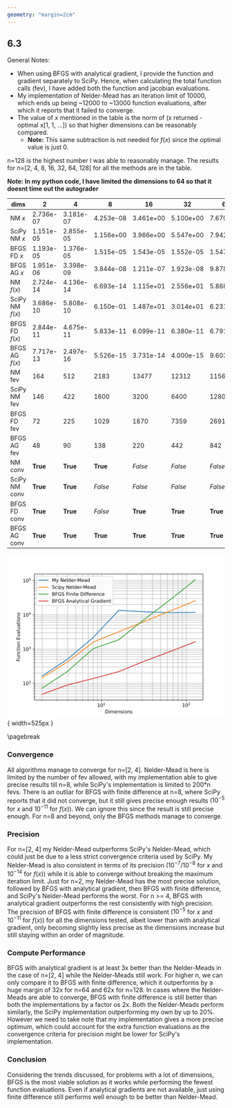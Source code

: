 ```yaml
---
geometry: "margin=2cm"
---
```


## 6.3

General Notes:

- When using BFGS with analytical gradient, I provide the function and gradient separately to SciPy. Hence, when calculating the total function calls (fev), I have added both the function and jacobian evaluations.
- My implementation of Nelder-Mead has an iteration limit of 10000, which ends up being ~12000 to ~13000 function evaluations, after which it reports that it failed to converge.
- The value of $x$ mentioned in the table is the norm of (x returned - optimal x[1, 1, ...]) so that higher dimensions can be reasonably compared.
  - **Note:** This same subtraction is not needed for $f(x)$ since the optimal value is just 0.

n=128 is the highest number I was able to reasonably manage. The results for n=[2, 4, 8, 16, 32, 64, 128] for all the methods are in the table.

**Note: In my python code, I have limited the dimensions to 64 so that it doesnt time out the autograder**

| dims            | 2         | 4         | 8         | 16        | 32        | 64        | 128       |
| --------------- | --------- | --------- | --------- | --------- | --------- | --------- | --------- |
| NM $x$          | 2.736e-07 | 3.181e-07 | 4.253e-08 | 3.461e+00 | 5.100e+00 | 7.670e+00 | 1.119e+01 |
| SciPy NM $x$    | 1.151e-05 | 2.855e-05 | 1.156e+00 | 3.966e+00 | 5.547e+00 | 7.942e+00 | 1.129e+01 |
| BFGS FD $x$     | 1.193e-05 | 1.376e-05 | 1.515e-05 | 1.543e-05 | 1.552e-05 | 1.547e-05 | 1.560e-05 |
| BFGS AG $x$     | 1.951e-06 | 3.398e-09 | 3.844e-08 | 1.211e-07 | 1.923e-08 | 9.878e-08 | 2.930e-08 |
| NM $f(x)$       | 2.724e-14 | 4.136e-14 | 6.693e-14 | 1.115e+01 | 2.556e+01 | 5.868e+01 | 1.255e+02 |
| SciPy NM $f(x)$ | 3.686e-10 | 5.808e-10 | 6.150e-01 | 1.487e+01 | 3.014e+01 | 6.231e+01 | 1.267e+02 |
| BFGS FD $f(x)$  | 2.844e-11 | 4.675e-11 | 5.833e-11 | 6.099e-11 | 6.380e-11 | 6.791e-11 | 7.746e-11 |
| BFGS AG $f(x)$  | 7.717e-13 | 2.497e-16 | 5.526e-15 | 3.731e-14 | 4.000e-15 | 9.603e-14 | 2.907e-13 |
| NM fev          | 164       | 512       | 2183      | 13477     | 12312     | 11560     | 11789     |
| SciPy NM fev    | 146       | 422       | 1600      | 3200      | 6400      | 12800     | 25600     |
| BFGS FD fev     | 72        | 225       | 1029      | 1870      | 7359      | 26910     | 105780    |
| BFGS AG fev     | 48        | 90        | 138       | 220       | 442       | 842       | 1646      |
| NM conv         | **True**  | **True**  | **True**  | _False_   | _False_   | _False_   | _False_   |
| SciPy NM conv   | **True**  | **True**  | _False_   | _False_   | _False_   | _False_   | _False_   |
| BFGS FD conv    | **True**  | **True**  | _False_   | **True**  | **True**  | **True**  | **True**  |
| BFGS AG conv    | **True**  | **True**  | **True**  | **True**  | **True**  | **True**  | **True**  |

![Function evaluations vs dimensions for all methods](6.3.svg "6.3"){ width=525px }

\pagebreak

### Convergence

All algorithms manage to converge for n=[2, 4]. Nelder-Mead is here is limited by the number of fev allowed, with my implementation able to give precise results till n=8, while SciPy's implementation is limited to 200\*n fevs. There is an outliar for BFGS with finite difference at n=8, where SciPy reports that it did not converge, but it still gives precise enough results ($10^{-5}$ for $x$ and $10^{-11}$ for $f(x)$). We can ignore this since the result is still precise enough. For n=8 and beyond, only the BFGS methods manage to converge.

### Precision

For n=[2, 4] my Nelder-Mead outperforms SciPy's Nelder-Mead, which could just be due to a less strict convergence criteria used by SciPy. My Nelder-Mead is also consistent in terms of its precision ($10^{-7}$/$10^{-8}$ for $x$ and $10^{-14}$ for $f(x)$) while it is able to converge without breaking the maximum iteration limit. Just for n=2, my Nelder-Mead has the most precise solution, followed by BFGS with analytical gradient, then BFGS with finite difference, and SciPy's Nelder-Mead performs the worst. For n >= 4, BFGS with analytical gradient outperforms the rest consistently with high precision. The precision of BFGS with finite difference is consistent ($10^{-5}$ for $x$ and $10^{-11}$ for $f(x)$) for all the dimensions tested, albeit lower than with analytical gradient, only becoming slightly less precise as the dimensions increase but still staying within an order of magnitude.

### Compute Performance

BFGS with analytical gradient is at least 3x better than the Nelder-Meads in the case of n=[2, 4] while the Nelder-Meads still work. For higher n, we can only compare it to BFGS with finite difference, which it outperforms by a huge margin of 32x for n=64 and 62x for n=128. In cases where the Nelder-Meads are able to converge, BFGS with finite difference is still better than both the implementations by a factor os 2x. Both the Nelder-Meads perform similarly, the SciPy implementation outperforming my own by up to 20%. However we need to take note that my implementation gives a more precise optimum, which could account for the extra function evaluations as the convergence criteria for precision might be lower for SciPy's implementation.

### Conclusion

Considering the trends discussed, for problems with a lot of dimensions, BFGS is the most viable solution as it works while performing the fewest function evaluations. Even if analytical gradients are not available, just using finite difference still performs well enough to be better than Nelder-Mead.
